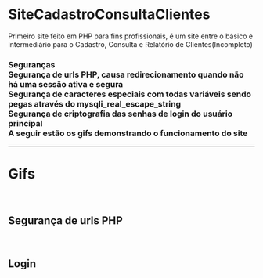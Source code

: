 # SiteCadastroConsultaClientes
Primeiro site feito em PHP para fins profissionais, é um site entre o básico e intermediário para o Cadastro, Consulta e Relatório de Clientes(Incompleto)
<br>
<h3>Seguranças<br>
  Segurança de urls PHP, causa redirecionamento quando não há uma sessão ativa e segura
  <br>
  Segurança de caracteres especiais com todas variáveis sendo pegas através do mysqli_real_escape_string
  <br>
  Segurança de criptografia das senhas de login do usuário principal
<br>
A seguir estão os gifs demonstrando o funcionamento do site 
<hr>
<h1>Gifs</h1>
<br>
  <h2>Segurança de urls PHP</h2>
  <br>
  <h2>Login<h2>
    

